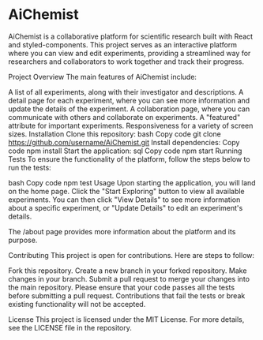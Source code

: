 # AiChemist

AiChemist is a collaborative platform for scientific research built with React and styled-components. This project serves as an interactive platform where you can view and edit experiments, providing a streamlined way for researchers and collaborators to work together and track their progress.

Project Overview
The main features of AiChemist include:

A list of all experiments, along with their investigator and descriptions.
A detail page for each experiment, where you can see more information and update the details of the experiment.
A collaboration page, where you can communicate with others and collaborate on experiments.
A "featured" attribute for important experiments.
Responsiveness for a variety of screen sizes.
Installation
Clone this repository:
bash
Copy code
git clone https://github.com/username/AiChemist.git
Install dependencies:
Copy code
npm install
Start the application:
sql
Copy code
npm start
Running Tests
To ensure the functionality of the platform, follow the steps below to run the tests:

bash
Copy code
npm test
Usage
Upon starting the application, you will land on the home page. Click the "Start Exploring" button to view all available experiments. You can then click "View Details" to see more information about a specific experiment, or "Update Details" to edit an experiment's details.

The /about page provides more information about the platform and its purpose.

Contributing
This project is open for contributions. Here are steps to follow:

Fork this repository.
Create a new branch in your forked repository.
Make changes in your branch.
Submit a pull request to merge your changes into the main repository.
Please ensure that your code passes all the tests before submitting a pull request. Contributions that fail the tests or break existing functionality will not be accepted.

License
This project is licensed under the MIT License. For more details, see the LICENSE file in the repository.
